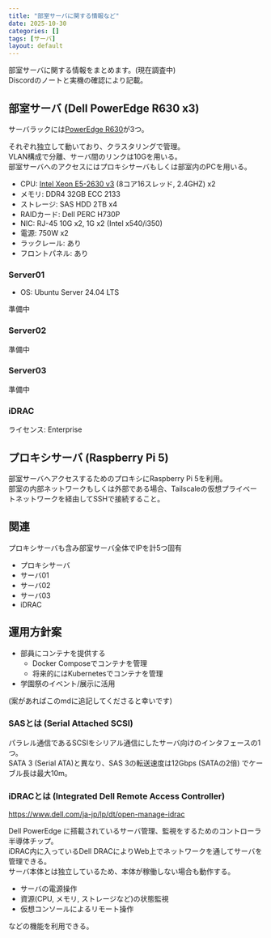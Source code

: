 ```yaml
---
title: "部室サーバに関する情報など"
date: 2025-10-30
categories: []
tags: [サーバ]
layout: default
---
```


部室サーバに関する情報をまとめます。(現在調査中) <br>
Discordのノートと実機の確認により記載。

## 部室サーバ (Dell PowerEdge R630 x3)
サーバラックには[PowerEdge R630](https://i.dell.com/sites/csdocuments/Shared-Content_data-Sheets_Documents/ja/jp/Dell-PowerEdge-R630-Spec-Sheet-JA-HR.pdf)が3つ。

それぞれ独立して動いており、クラスタリングで管理。 <br>
VLAN構成で分離、サーバ間のリンクは10Gを用いる。 <br>
部室サーバへのアクセスにはプロキシサーバもしくは部室内のPCを用いる。

- CPU: [Intel Xeon E5-2630 v3](https://www.intel.co.jp/content/www/jp/ja/products/sku/83356/intel-xeon-processor-e52630-v3-20m-cache-2-40-ghz/specifications.html) (8コア16スレッド, 2.4GHZ) x2
- メモリ: DDR4 32GB ECC 2133
- ストレージ: SAS HDD 2TB x4
- RAIDカード: Dell PERC H730P
- NIC: RJ-45 10G x2, 1G x2 (Intel x540/i350)
- 電源: 750W x2
- ラックレール: あり
- フロントパネル: あり

### Server01
- OS: Ubuntu Server 24.04 LTS

準備中

### Server02
準備中

### Server03
準備中

### iDRAC
ライセンス: Enterprise

## プロキシサーバ (Raspberry Pi 5)
部室サーバへアクセスするためのプロキシにRaspberry Pi 5を利用。 <br>
部室の内部ネットワークもしくは外部である場合、Tailscaleの仮想プライベートネットワークを経由してSSHで接続すること。

## 関連
プロキシサーバも含み部室サーバ全体でIPを計5つ固有
- プロキシサーバ
- サーバ01
- サーバ02
- サーバ03
- iDRAC

## 運用方針案
- 部員にコンテナを提供する
  - Docker Composeでコンテナを管理
  - 将来的にはKubernetesでコンテナを管理
- 学園祭のイベント/展示に活用

(案があればこのmdに追記してくださると幸いです)

### SASとは (Serial Attached SCSI)
パラレル通信であるSCSIをシリアル通信にしたサーバ向けのインタフェースの1つ。 <br>
SATA 3 (Serial ATA)と異なり、SAS 3の転送速度は12Gbps (SATAの2倍) でケーブル長は最大10m。

### iDRACとは (Integrated Dell Remote Access Controller)
https://www.dell.com/ja-jp/lp/dt/open-manage-idrac

Dell PowerEdge に搭載されているサーバ管理、監視をするためのコントローラ半導体チップ。 <br>
iDRAC内に入っているDell DRACによりWeb上でネットワークを通してサーバを管理できる。 <br>
サーバ本体とは独立しているため、本体が稼働しない場合も動作する。

- サーバの電源操作
- 資源(CPU, メモリ, ストレージなど)の状態監視
- 仮想コンソールによるリモート操作

などの機能を利用できる。


